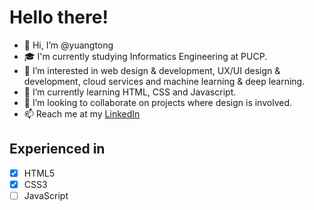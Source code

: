 # Hello there!
- 👋 Hi, I’m @yuangtong
- 🎓 I'm currently studying Informatics Engineering at PUCP.
- 👀 I’m interested in web design & development, UX/UI design & development, cloud services and machine learning & deep learning.
- 🌱 I’m currently learning HTML, CSS and Javascript.
- 💞️ I’m looking to collaborate on projects where design is involved.
- 📫 Reach me at my <a target="__blank" href="https://www.linkedin.com/in/yuangtong/" title="My LinkedIn profile :)"> LinkedIn </a>

<!---
yuangtong/yuangtong is a ✨ special ✨ repository because its `README.md` (this file) appears on your GitHub profile.
You can click the Preview link to take a look at your changes.
--->
## Experienced in
- [x] HTML5
- [x] CSS3
- [ ] JavaScript
